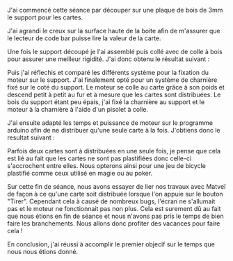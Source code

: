 J'ai commencé cette séance par découper sur une plaque de bois de 3mm le support pour les cartes.

J'ai agrandi le creux sur la surface haute de la boite afin de m'assurer que le lecteur de code bar puisse lire la valeur de la carte.

Une fois le support découpé je l'ai assemblé puis collé avec de colle à bois pour assurer une meilleur rigidité. J'ai donc obtenu le résultat suivant :


Puis j'ai réflechis et comparé les différents système pour la fixation du moteur sur le support. J'ai finalement opté pour un système de charnière fixé sur le 
coté du support. Le moteur se colle au carte grâce à son poids et descend petit à petit au fur et à mesure que les cartes sont distribuées.
Le bois du support étant peu épais, j'ai fixé la charnière au support et le moteur à la charnière à l'aide d'un pisolet à colle.

J'ai ensuite adapté les temps et puissance de moteur sur le programme arduino afin de ne distribuer qu'une seule carte à la fois. 
J'obtiens donc le resultat suivant : 

Parfois deux cartes sont à distribuées en une seule fois, je pense que cela est lié au fait que les cartes ne sont pas plastifiées donc celle-ci s'accrochent 
entre elles. Nous opterons ainsi pour une jeu de bicycle plastifié comme ceux utilisé en magie ou au poker.

Sur cette fin de séance, nous avons essayer de lier nos travaux avec Matveï de façon à ce qu'une carte soit distribuée lorsque l'on appuie sur le bouton "Tirer".
Cependant cela à causé de nombreux bugs, l'écran ne s'allumait pas et le moteur ne fonctionnait pas non plus. Cela est surement dû au fait que nous étions en fin de 
séance et nous n'avons pas pris le temps de bien faire les branchements. Nous allons donc profiter des vacances pour faire cela !

En conclusion, j'ai réussi à accomplir le premier objecif sur le temps que nous nous étions donné. 

